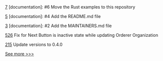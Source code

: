 
[7](https://github.com/hyperledger/iroha-2-examples/pull/7) [documentation]: #6 Move the Rust examples to this repository

[5](https://github.com/hyperledger/iroha-2-examples/pull/5) [documentation]: #4 Add the README.md file

[3](https://github.com/hyperledger/iroha-2-examples/pull/3) [documentation]: #2 Add the MAINTAINERS.md file

[526](https://github.com/hyperledger-labs/fabric-operations-console/pull/526) Fix for Next Button is inactive state while updating Orderer Organization

[215](https://github.com/hyperledger/indy-vdr/pull/215) Update versions to 0.4.0


[See more >>>](https://start-here.hyperledger.org/pull-requests)
